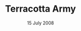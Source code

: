---
title: Terracotta Army
creator: Gustavo Madico
licence: CC BY 2.0
image-url: https://upload.wikimedia.org/wikipedia/commons/a/ad/Terracotta_Army_%281%29.JPG
date: 15 July 2008
layout: exhibit
tags: crowd, pit
---